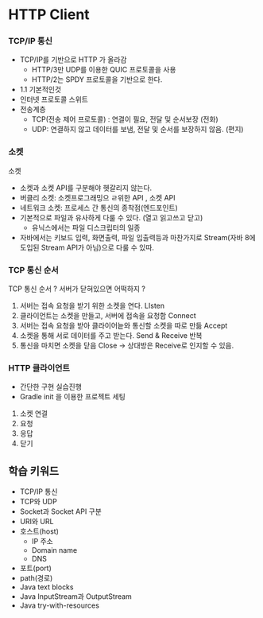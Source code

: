 # HTTP Client

### TCP/IP 통신
- TCP/IP를 기반으로 HTTP 가 올라감
  - HTTP/3만 UDP를 이용한 QUIC 프로토콜을 사용
  - HTTP/2는 SPDY 프로토콜을 기반으로 한다. 
- 1.1 기본적인것
- 인터넷 프로토콜 스위트
- 전송계층
  - TCP(전송 제어 프로토콜) : 연결이 필요, 전달 및 순서보장 (전화)
  - UDP: 연결하지 않고 데이터를 보냄, 전달 및 순서를 보장하지 않음. (편지)


### 소켓
소켓
- 소켓과 소켓 API를 구분해야 헷갈리지 않는다. 
- 버클리 소켓: 소켓프로그래밍으 ㄹ위한 API , 소켓 API
- 네트워크 소켓: 프로세스 간 통신의 종착점(엔드포인트)
- 기본적으로 파일과 유사하게 다룰 수 있다. (열고 읽고쓰고 닫고)
  - 유닉스에서는 파일 디스크립터의 일종
- 자바에서는 키보드 입력, 화면출력, 파일 입출력등과 마찬가지로 Stream(자바 8에 도입된 Stream API가 아님)으로 다룰 수 있따.


### TCP 통신 순서
TCP 통신 순서
? 서버가 닫혀있으면 어떡하지 ?
1. 서버는 접속 요청을 받기 위한 소켓을 연다. LIsten
2. 클라이언트는 소켓을 만들고, 서버에 접속을 요청함 Connect
3. 서버는 접속 요청을 받아 클라이어늩와 통신할 소켓을 따로 만듦 Accept
4. 소켓을 통해 서로 데이터를 주고 받는다. Send & Receive 반복
5. 통신을 마치면 소켓을 닫음 Close -> 상대방은 Receive로 인지할 수 있음. 



### HTTP 클라이언트 
- 간단한 구현 실습진행
- Gradle init 을 이용한 프로젝트 세팅

1. 소켓 연결
2. 요청
3. 응답
4. 닫기



## 학습 키워드
* TCP/IP 통신
* TCP와 UDP
* Socket과 Socket API 구분
* URI와 URL
* 호스트(host)
  * IP 주소
  * Domain name
  * DNS
* 포트(port)
* path(경로)
* Java text blocks
* Java InputStream과 OutputStream
* Java try-with-resources